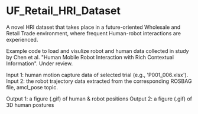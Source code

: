 # UF_Retail_HRI_Dataset
A novel HRI dataset that takes place in a future-oriented Wholesale and Retail Trade environment, where frequent Human-robot interactions are experienced.

Example code to load and visulize robot and human data collected in study by Chen et al. "Human Mobile Robot Interaction with Rich Contextual Information". Under review.

Input 1: human motion capture data of selected trial (e.g., 'P001_006.xlsx').
Input 2: the robot trajectory data extracted from the corresponding ROSBAG file, amcl_pose topic.

Output 1: a figure (.gif) of human & robot positions 
Output 2: a figure (.gif) of 3D human postures

